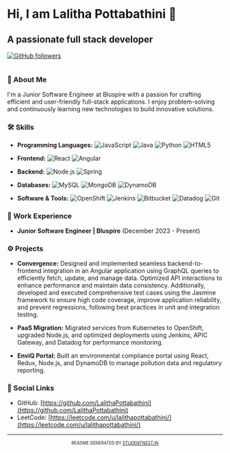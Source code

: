 # Hi, I am Lalitha Pottabathini 👋
## A passionate full stack developer

[![GitHub followers](https://img.shields.io/github/followers/LalithaPottabathini?style=social)](https://github.com/LalithaPottabathini?tab=followers)

<p align="center">
  <img src="https://komarev.com/ghpvc/?username=LalithaPottabathini&style=flat-square" alt=""/>
</p>

### 🚀 About Me

I'm a Junior Software Engineer at Bluspire with a passion for crafting efficient and user-friendly full-stack applications. I enjoy problem-solving and continuously learning new technologies to build innovative solutions.

### 🛠️ Skills

*   **Programming Languages:**
    ![JavaScript](https://img.shields.io/badge/JavaScript-F7DF1E?style=for-the-badge&logo=javascript&logoColor=black)
    ![Java](https://img.shields.io/badge/Java-ED8B00?style=for-the-badge&logo=java)
    ![Python](https://img.shields.io/badge/Python-3776AB?style=for-the-badge&logo=python&logoColor=white)
    ![HTML5](https://img.shields.io/badge/HTML5-E34F26?style=for-the-badge&logo=html5&logoColor=white)

*   **Frontend:**
    ![React](https://img.shields.io/badge/React-20232A?style=for-the-badge&logo=react&logoColor=61DAFB)
    ![Angular](https://img.shields.io/badge/Angular-DD0031?style=for-the-badge&logo=angular&logoColor=white)

*   **Backend:**
    ![Node.js](https://img.shields.io/badge/Node.js-43853D?style=for-the-badge&logo=node.js&logoColor=white)
    ![Spring](https://img.shields.io/badge/Spring_Boot-6DB33F?style=for-the-badge&logo=spring&logoColor=white)

*   **Databases:**
    ![MySQL](https://img.shields.io/badge/MySQL-005C84?style=for-the-badge&logo=mysql&logoColor=white)
    ![MongoDB](https://img.shields.io/badge/MongoDB-4EA94B?style=for-the-badge&logo=mongodb&logoColor=white)
    ![DynamoDB](https://img.shields.io/badge/DynamoDB-40576e?style=for-the-badge&logo=amazon-aws&logoColor=white)

*   **Software & Tools:**
    ![OpenShift](https://img.shields.io/badge/OpenShift-EE0000?style=for-the-badge&logo=openshift&logoColor=white)
    ![Jenkins](https://img.shields.io/badge/Jenkins-D24939?style=for-the-badge&logo=jenkins&logoColor=white)
    ![Bitbucket](https://img.shields.io/badge/Bitbucket-0052CC?style=for-the-badge&logo=bitbucket&logoColor=white)
    ![Datadog](https://img.shields.io/badge/Datadog-632CA6?style=for-the-badge&logo=datadog&logoColor=white)
    ![Git](https://img.shields.io/badge/Git-F05032?style=for-the-badge&logo=git&logoColor=white)

### 💼 Work Experience

*   **Junior Software Engineer | Bluspire**  (December 2023 - Present)

### ⚙️ Projects

*   **Convergence:** Designed and implemented seamless backend-to-frontend integration in an Angular application using GraphQL queries to efficiently fetch, update, and manage data. Optimized API interactions to enhance performance and maintain data consistency. Additionally, developed and executed comprehensive test cases using the Jasmine framework to ensure high code coverage, improve application reliability, and prevent regressions, following best practices in unit and integration testing.

*   **PaaS Migration:** Migrated services from Kubernetes to OpenShift, upgraded Node.js, and optimized deployments using Jenkins, APIC Gateway, and Datadog for performance monitoring.

*   **EnviQ Portal:** Built an environmental compliance portal using React, Redux, Node.js, and DynamoDB to manage pollution data and regulatory reporting.

### 🔗 Social Links

*   GitHub: [https://github.com/LalithaPottabathini](https://github.com/LalithaPottabathini)
*   LeetCode: [https://leetcode.com/u/lalithapottabathini/](https://leetcode.com/u/lalithapottabathini/)

---
<div align="center">
<sub><sup>README GENERATED BY <a href="https://studentnest.in">STUDENTNEST.IN</a></sup></sub>
</div>
